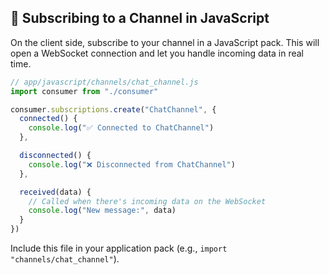 ## 📡 Subscribing to a Channel in JavaScript

On the client side, subscribe to your channel in a JavaScript pack. This will open a WebSocket connection and let you handle incoming data in real time.

```javascript
// app/javascript/channels/chat_channel.js
import consumer from "./consumer"

consumer.subscriptions.create("ChatChannel", {
  connected() {
    console.log("✅ Connected to ChatChannel")
  },

  disconnected() {
    console.log("❌ Disconnected from ChatChannel")
  },

  received(data) {
    // Called when there's incoming data on the WebSocket
    console.log("New message:", data)
  }
})
```

Include this file in your application pack (e.g., `import "channels/chat_channel"`).